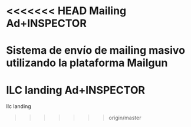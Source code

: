 <<<<<<< HEAD
Mailing Ad+INSPECTOR
====================

Sistema de envío de mailing masivo utilizando la plataforma Mailgun
=======
ILC landing Ad+INSPECTOR
====================

Ilc landing 
>>>>>>> origin/master
